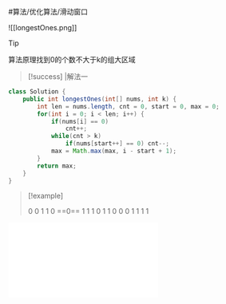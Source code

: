 #算法/优化算法/滑动窗口

![[longestOnes.png]]

> [!tip]
> 算法原理找到0的个数不大于k的组大区域

> [!success] |解法一


```java
class Solution {  
    public int longestOnes(int[] nums, int k) {  
        int len = nums.length, cnt = 0, start = 0, max = 0;  
        for(int i = 0; i < len; i++) {  
            if(nums[i] == 0)
                cnt++;  
            while(cnt > k)
                if(nums[start++] == 0) cnt--;  
            max = Math.max(max, i - start + 1);  
        }  
        return max;  
    }  
}
```

> [!example] 
> 
> 0 0 1 1 0 ==0== 1 1 1 0 1 1 0 0 0 1 1 1 1

![](1004.md)
